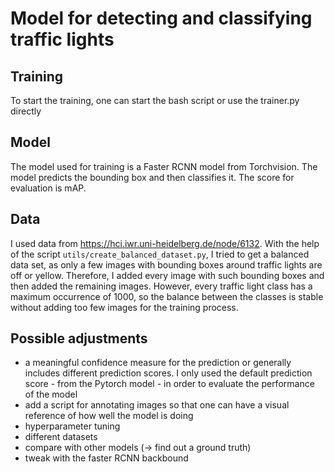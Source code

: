 # Model for detecting and classifying traffic lights

## Training
To start the training, one can start the bash script or use the trainer.py directly

## Model

The model used for training is a Faster RCNN model from Torchvision. The model predicts the bounding box and then classifies it. The score for evaluation is mAP.

## Data

I used data from <https://hci.iwr.uni-heidelberg.de/node/6132>. With the help of the script `utils/create_balanced_dataset.py`, I tried to get a balanced data set, as only a few images with bounding boxes around traffic lights are off or yellow. Therefore, I added every image with such bounding boxes and then added the remaining images. However, every traffic light class has a maximum occurrence of 1000, so the balance between the classes is stable without adding too few images for the training process.

## Possible adjustments
* a meaningful confidence measure for the prediction or generally includes different prediction scores. I only used the default prediction score - from the Pytorch model - in order to evaluate the performance of the model
* add a script for annotating images so that one can have a visual reference of how well the model is doing
* hyperparameter tuning
* different datasets
* compare with other models (-> find out a ground truth)
* tweak with the faster RCNN backbound

